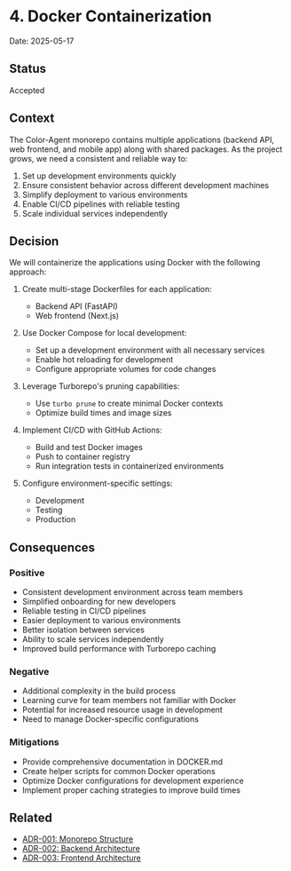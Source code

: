 # 4. Docker Containerization

Date: 2025-05-17

## Status

Accepted

## Context

The Color-Agent monorepo contains multiple applications (backend API, web frontend, and mobile app) along with shared packages. As the project grows, we need a consistent and reliable way to:

1. Set up development environments quickly
2. Ensure consistent behavior across different development machines
3. Simplify deployment to various environments
4. Enable CI/CD pipelines with reliable testing
5. Scale individual services independently

## Decision

We will containerize the applications using Docker with the following approach:

1. Create multi-stage Dockerfiles for each application:

    - Backend API (FastAPI)
    - Web frontend (Next.js)

2. Use Docker Compose for local development:

    - Set up a development environment with all necessary services
    - Enable hot reloading for development
    - Configure appropriate volumes for code changes

3. Leverage Turborepo's pruning capabilities:

    - Use `turbo prune` to create minimal Docker contexts
    - Optimize build times and image sizes

4. Implement CI/CD with GitHub Actions:

    - Build and test Docker images
    - Push to container registry
    - Run integration tests in containerized environments

5. Configure environment-specific settings:
    - Development
    - Testing
    - Production

## Consequences

### Positive

-   Consistent development environment across team members
-   Simplified onboarding for new developers
-   Reliable testing in CI/CD pipelines
-   Easier deployment to various environments
-   Better isolation between services
-   Ability to scale services independently
-   Improved build performance with Turborepo caching

### Negative

-   Additional complexity in the build process
-   Learning curve for team members not familiar with Docker
-   Potential for increased resource usage in development
-   Need to manage Docker-specific configurations

### Mitigations

-   Provide comprehensive documentation in DOCKER.md
-   Create helper scripts for common Docker operations
-   Optimize Docker configurations for development experience
-   Implement proper caching strategies to improve build times

## Related

-   [ADR-001: Monorepo Structure](./001-monorepo-structure.md)
-   [ADR-002: Backend Architecture](./002-backend-architecture.md)
-   [ADR-003: Frontend Architecture](./003-frontend-architecture.md)
